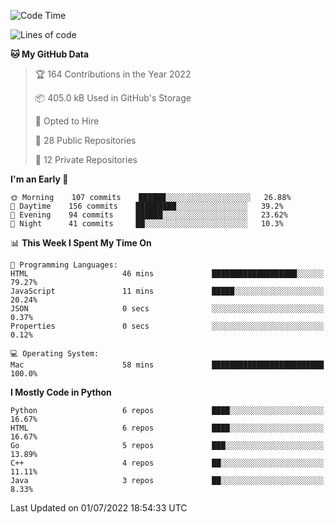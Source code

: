 <!--START_SECTION:waka-->
![Code Time](http://img.shields.io/badge/Code%20Time-0%20secs-blue)

![Lines of code](https://img.shields.io/badge/From%20Hello%20World%20I%27ve%20Written-983%20Thousand%20lines%20of%20code-blue)

**🐱 My GitHub Data** 

> 🏆 164 Contributions in the Year 2022
 > 
> 📦 405.0 kB Used in GitHub's Storage 
 > 
> 💼 Opted to Hire
 > 
> 📜 28 Public Repositories 
 > 
> 🔑 12 Private Repositories  
 > 
**I'm an Early 🐤** 

```text
🌞 Morning    107 commits    ██████░░░░░░░░░░░░░░░░░░░   26.88% 
🌆 Daytime    156 commits    █████████░░░░░░░░░░░░░░░░   39.2% 
🌃 Evening    94 commits     ██████░░░░░░░░░░░░░░░░░░░   23.62% 
🌙 Night      41 commits     ██░░░░░░░░░░░░░░░░░░░░░░░   10.3%

```


📊 **This Week I Spent My Time On** 

```text
💬 Programming Languages: 
HTML                     46 mins             ███████████████████░░░░░░   79.27% 
JavaScript               11 mins             █████░░░░░░░░░░░░░░░░░░░░   20.24% 
JSON                     0 secs              ░░░░░░░░░░░░░░░░░░░░░░░░░   0.37% 
Properties               0 secs              ░░░░░░░░░░░░░░░░░░░░░░░░░   0.12%

💻 Operating System: 
Mac                      58 mins             █████████████████████████   100.0%

```

**I Mostly Code in Python** 

```text
Python                   6 repos             ████░░░░░░░░░░░░░░░░░░░░░   16.67% 
HTML                     6 repos             ████░░░░░░░░░░░░░░░░░░░░░   16.67% 
Go                       5 repos             ███░░░░░░░░░░░░░░░░░░░░░░   13.89% 
C++                      4 repos             ██░░░░░░░░░░░░░░░░░░░░░░░   11.11% 
Java                     3 repos             ██░░░░░░░░░░░░░░░░░░░░░░░   8.33%

```



 Last Updated on 01/07/2022 18:54:33 UTC
<!--END_SECTION:waka-->
